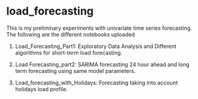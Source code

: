 # load_forecasting

This is my preliminary experiments with univariate time series forecasting. The following are the different notebooks uploaded

1) Load_Forecasting_Part1: Exploratory Data Analysis and Different algorithms for short-term load forecasting.

2) Load Forecasting_part2: SARIMA forecasting 24 hour ahead and long term forecasting using same model parameters.

3) Load_forecasting_with_Holidays: Forecasting taking into account holidays load profile.
